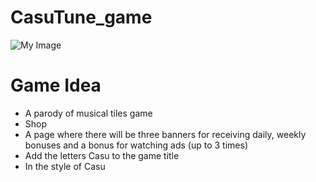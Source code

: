 # CasuTune_game
![My Image](firstIteration.png)

# Game Idea

- A parody of musical tiles game
- Shop
- A page where there will be three banners for receiving daily, weekly bonuses and a bonus for watching ads (up to 3 times)
- Add the letters Casu to the game title
- In the style of Casu
